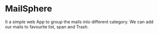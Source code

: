 # MailSphere
It a simple web App to group the mails into different category. We can add our mails to favourite list, span and Trash.
